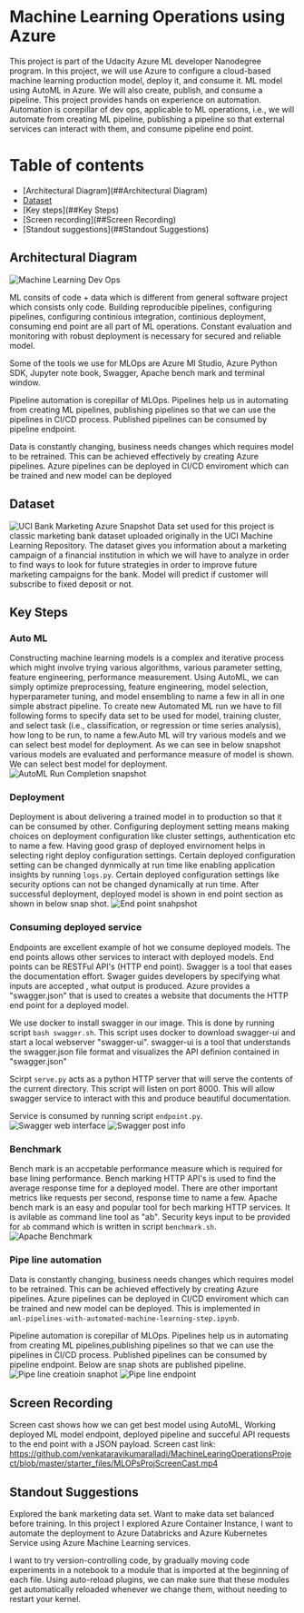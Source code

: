 
# Machine Learning Operations using Azure

This project is part of the Udacity Azure ML developer Nanodegree program. In this project, we will use Azure to configure a cloud-based machine learning production model, deploy it, and consume it. ML model using AutoML in Azure. We will also create, publish, and consume a pipeline. This project provides hands on experience on automation. Automation is corepillar of dev ops, applicable to ML operations, i.e., we will automate from creating ML pipeline, publishing a pipeline so that external services can interact with them, and consume pipeline end point.

Table of contents
=================

<!--ts-->
  * [Architectural Diagram](##Architectural Diagram)
  * [Dataset](##Dataset)
  * [Key steps](##Key Steps)
  * [Screen recording](##Screen Recording)
  * [Standout suggestions](##Standout Suggestions)
<!--te-->

## Architectural Diagram
![Machine Learning Dev Ops](https://github.com/venkataravikumaralladi/MachineLearingOperationsProject/blob/master/starter_files/Summary.png)

ML consits of code + data which is different from general software project which consists only code. Building reproducible pipelines, configuring pipelines, configuring continious integration, continious deployment, consuming end point are all part of ML operations. Constant evaluation and monitoring with robust deployment is necessary for secured and reliable model.

Some of the tools we use for MLOps are Azure Ml Studio, Azure Python SDK, Jupyter note book, Swagger, Apache bench mark and terminal window. 

Pipeline automation is corepillar of MLOps. Pipelines help us in automating from creating ML pipelines, publishing pipelines so that we can use the pipelines in CI/CD process.
Published pipelines can be consumed by pipeline endpoint.

Data is constantly changing, business needs changes which requires model to be retrained. This can be achieved effectively by creating Azure pipelines. Azure pipelines can be deployed in CI/CD enviroment which can be trained and new model can be deployed 

## Dataset
![UCI Bank Marketing Azure Snapshot](https://github.com/venkataravikumaralladi/MachineLearingOperationsProject/blob/master/starter_files/RegisteredDataSetsSnapshot.png)
Data set used for this project is classic marketing bank dataset uploaded originally in the UCI Machine Learning Repository. The dataset gives you information about a marketing campaign of a financial institution in which we will have to analyze in order to find ways to look for future strategies in order to improve future marketing campaigns for the bank. Model will predict if customer will subscribe to fixed deposit or not.

## Key Steps
 
   ### Auto ML
   Constructing machine learning models is a complex and iterative process which might involve trying various algorithms, various parameter setting, feature engineering,
   performance measurement. Using AutoML, we can simply optimize preprocessing, feature engineering, model selection, hyperparameter tuning, and model ensembling to
   name a few in all in one simple abstract pipeline.
   To create new Automated ML run we have to fill following forms to specify data set to be used for model, training cluster, and select task (i.e., classification,
   or regression or time series analysis), how long to be run, to name a few.Auto ML will try various models and we can select best model for deployment.
   As we can see in below snapshot various models are evaluated and performance measure of model is shown. We can select best model for deployment.
   ![AutoML Run Completion snapshot](https://github.com/venkataravikumaralladi/MachineLearingOperationsProject/blob/master/starter_files/BestAutoMLmodel.png)
   
   ### Deployment
   Deployment is about delivering a trained model in to production so that it can be consumed by other. Configuring deployment setting means making choices on deployment
   configuration like cluster settings, authentication etc to name a few. Having good grasp of deployed envirnoment helps in selecting right deploy configuration settings. 
   Certain deployed configuration setting can be changed dynmically at run time like enabling application insights by running `logs.py`.
   Certain deployed configuration settings like security options can not be changed dynamically at run time.
   After successful deployment, deployed model is shown in end point section as shown in below snap shot.
   ![End point snahpshot](https://github.com/venkataravikumaralladi/MachineLearingOperationsProject/blob/master/starter_files/ConsumedEndpointOutput.png)
    
   ### Consuming deployed service
   Endpoints are excellent example of hot we consume deployed models. The end points allows other services to interact with deployed models.
   End points can be RESTFul API's (HTTP end point).
   Swagger is a tool that eases the documentation effort. Swager guides developers by specifying what inputs are accepted , what output is produced. 
   Azure provides a "swagger.json" that is used to creates a website that documents the HTTP end point for a deployed model.

   We use docker to install swagger in our image. This is done by running script `bash swagger.sh`. This script uses docker to download swagger-ui and
   start a local webserver "swagger-ui". swagger-ui is a tool that understands the swagger.json file format and visualizes the API definion contained in "swagger.json"

   Scirpt `serve.py` acts as a python HTTP server that will serve the contents of the current directory. This script will listen on port 8000. This will allow
   swagger service to interact with this and produce beautiful documentation.
   
   Service is consumed by running script `endpoint.py`.
   ![Swagger web interface](https://github.com/venkataravikumaralladi/MachineLearingOperationsProject/blob/master/starter_files/SwaggerSvcWeb.png)
   ![Swagger post info](https://github.com/venkataravikumaralladi/MachineLearingOperationsProject/blob/master/starter_files/SwaggerSvcPutInfo.png)
 
   ### Benchmark
   Bench mark is an accpetable performance measure which is required for base lining performance. Bench marking HTTP API's is used to find the average response time
   for a  deployed model.  There are other important metrics like requests per second, response time to name a few.
   Apache bench mark is an easy and popular tool for bech marking HTTP services. It is avilable as command line tool as "ab".
   Security keys input to be provided for `ab` command which is written in script `benchmark.sh`.
   ![Apache Benchmark](https://github.com/venkataravikumaralladi/MachineLearingOperationsProject/blob/master/starter_files/ApacheBenchmarkOutput.png)
   
   ### Pipe line automation
   Data is constantly changing, business needs changes which requires model to be retrained. This can be achieved effectively by creating Azure pipelines.
   Azure pipelines can be deployed in CI/CD enviroment which can be trained and new model can be deployed. This is implemented in  
   `aml-pipelines-with-automated-machine-learning-step.ipynb`.
   
   Pipeline automation is corepillar of MLOps. Pipelines help us in automating from creating ML pipelines,publishing pipelines so that we can use
   the pipelines in CI/CD process. Published pipelines can be consumed by pipeline endpoint. Below are snap shots are published pipeline.
   ![Pipe line creatioin snaphot](https://github.com/venkataravikumaralladi/MachineLearingOperationsProject/blob/master/starter_files/PipelineCreatedSections.png)
   ![Pipe line endpoint](https://github.com/venkataravikumaralladi/MachineLearingOperationsProject/blob/master/starter_files/PipelineEndpointCreated.png)
   
## Screen Recording
   
   Screen cast shows how we can get best model using AutoML, Working deployed ML model endpoint, deployed pipeline and succeful API requests to the end point 
   with a JSON payload. Screen cast link: https://github.com/venkataravikumaralladi/MachineLearingOperationsProject/blob/master/starter_files/MLOPsProjScreenCast.mp4
    
## Standout Suggestions
  
  Explored the bank marketing data set. Want to make data set balanced before training. In this project I explored Azure Container Instance, I want to
  automate the deployment to Azure Databricks and Azure Kubernetes Service using Azure Machine Learning services.
  
  I want to try version-controlling code, by gradually moving code experiments in a notebook to a module that is imported at the beginning of each file.
  Using auto-reload plugins, we can make sure that these modules get automatically reloaded whenever we change them, without needing to restart your kernel.

